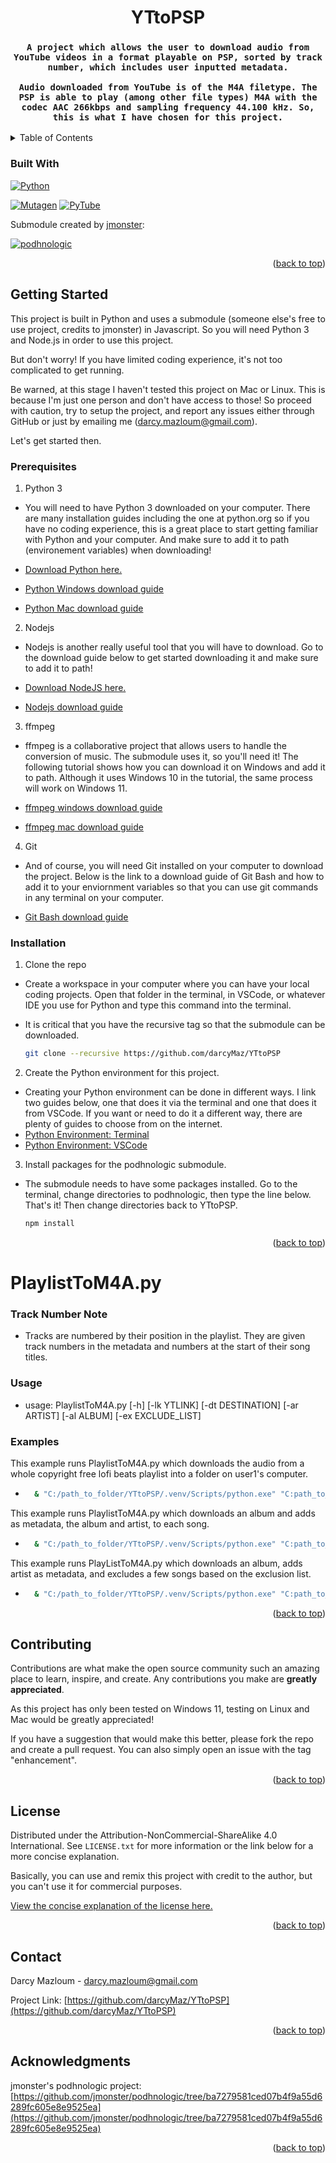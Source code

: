 <a id="readme-top"></a>

<!-- PROJECT LOGO -->
  
<div align="center">

<h1 align="center"> YTtoPSP </h1>

<h3 align="center">

    A project which allows the user to download audio from YouTube videos in a format playable on PSP, sorted by track number, which includes user inputted metadata.

    Audio downloaded from YouTube is of the M4A filetype. The PSP is able to play (among other file types) M4A with the codec AAC 266kbps and sampling frequency 44.100 kHz. So, this is what I have chosen for this project.

</h3>

</div>



<!-- TABLE OF CONTENTS -->
<details>
  <summary>Table of Contents</summary>
  <ol>
    <li>
      <a href="#about-the-project">About The Project</a>
      <ul>
        <li><a href="#built-with">Built With</a></li>
      </ul>
    </li>
    <li>
      <a href="#getting-started">Getting Started</a>
      <ul>
        <li><a href="#prerequisites">Prerequisites</a></li>
        <li><a href="#installation">Installation</a></li>
      </ul>
    </li>
    <li><a href="#usage">Usage</a></li>
    <li><a href="#license">License</a></li>
    <li><a href="#contact">Contact</a></li>
    <li><a href="#acknowledgments">Acknowledgments</a></li>
  </ol>
</details>



### Built With

[![Python][python-img]][python-url]
  
  
[![Mutagen][mutagen-img]][mutagen-link]
[![PyTube][pytubefix-img]][pytubefix-link]
  
Submodule created by <a href="https://github.com/jmonster">jmonster</a>:
  
[![podhnologic][podhnologic-img]][podhnologic-link]


<p align="right">(<a href="#readme-top">back to top</a>)</p>



<!-- GETTING STARTED -->
## Getting Started

This project is built in Python and uses a submodule (someone else's free to use project, credits to jmonster) in Javascript. So you will need Python 3 and Node.js in order to use this project.

But don't worry! If you have limited coding experience, it's not too complicated to get running.

Be warned, at this stage I haven't tested this project on Mac or Linux. This is because I'm just one person and don't have access to those! So proceed with caution, try to setup the project, and report any issues either through GitHub or just by emailing me (darcy.mazloum@gmail.com).

Let's get started then.


### Prerequisites

1. Python 3
* You will need to have Python 3 downloaded on your computer. There are many installation guides including the one at python.org so if you have no coding experience, this is a great place to start getting familiar with Python and your computer. And make sure to add it to path (environement variables) when downloading!  
  
* <a href="https://www.python.org/downloads/"> Download Python here. </a>  
* <a href="https://www.digitalocean.com/community/tutorials/install-python-windows-10"> Python Windows download guide </a> 
* <a href="https://www.dataquest.io/blog/installing-python-on-mac/"> Python Mac download guide </a>
  
2. Nodejs
* Nodejs is another really useful tool that you will have to download. Go to the download guide below to get started downloading it and make sure to add it to path!  
  
* <a href="https://nodejs.org/en/download"> Download NodeJS here. </a>  
* <a href="https://www.digitalocean.com/community/tutorials/node-js-environment-setup-node-js-installation"> Nodejs download guide </a>  
  
3. ffmpeg
* ffmpeg is a collaborative project that allows users to handle the conversion of music. The submodule uses it, so you'll need it! The following tutorial shows how you can download it on Windows and add it to path. Although it uses Windows 10 in the tutorial, the same process will work on Windows 11.  
  
* <a href="https://phoenixnap.com/kb/ffmpeg-windows"> ffmpeg windows download guide </a>  
* <a href="https://phoenixnap.com/kb/ffmpeg-mac"> ffmpeg mac download guide </a>
  
4. Git
* And of course, you will need Git installed on your computer to download the project. Below is the link to a download guide of Git Bash and how to add it to your enviornment variables so that you can use git commands in any terminal on your computer.  
  
* <a href="https://www.w3schools.com/git/git_install.asp?remote=github"> Git Bash download guide </a>  

### Installation

1. Clone the repo
* Create a workspace in your computer where you can have your local coding projects. Open that folder in the terminal, in VSCode, or whatever IDE you use for Python and type this command into the terminal.

* It is critical that you have the recursive tag so that the submodule can be downloaded.

   ```sh
   git clone --recursive https://github.com/darcyMaz/YTtoPSP
   ```

2. Create the Python environment for this project.
* Creating your Python environment can be done in different ways. I link two guides below, one that does it via the terminal and one that does it from VSCode. If you want or need to do it a different way, there are plenty of guides to choose from on the internet.  
* <a href="https://www.w3schools.com/python/python_virtualenv.asp"> Python Environment: Terminal </a>  
* <a href="https://code.visualstudio.com/docs/python/environments"> Python Environment: VSCode </a>  
  

3. Install packages for the podhnologic submodule.
* The submodule needs to have some packages installed. Go to the terminal, change directories to podhnologic, then type the line below. That's it! Then change directories back to YTtoPSP.  
    ```sh
    npm install
    ```
  
<p align="right">(<a href="#readme-top">back to top</a>)</p>  


# PlaylistToM4A.py

### Track Number Note

* Tracks are numbered by their position in the playlist. They are given track numbers in the metadata and numbers at the start of their song titles.

### Usage

* usage: PlaylistToM4A.py [-h] [-lk YTLINK] [-dt DESTINATION] [-ar ARTIST] [-al ALBUM] [-ex EXCLUDE_LIST]

### Examples

This example runs PlaylistToM4A.py which downloads the audio from a whole copyright free lofi beats playlist into a folder on user1's computer.
* ```sh
    & "C:/path_to_folder/YTtoPSP/.venv/Scripts/python.exe" "C:path_to_folder/YTtoPSP/PlaylistToM4A.py" -lk "https://www.youtube.com/watch?v=BH-SnQ8J1VU&list=PLfP6i5T0-DkIMLNRwmJpRBs4PJvxfgwBg" -dt "C:/Users/user1/Documents/Music/Lofi_No_Copyright"
  ```

This example runs PlaylistToM4A.py which downloads an album and adds as metadata, the album and artist, to each song.
* ```sh
    & "C:/path_to_folder/YTtoPSP/.venv/Scripts/python.exe" "C:path_to_folder/YTtoPSP/PlaylistToM4A.py" -lk "https://www.youtube.com/watch?v=-JhdxgV99Mc&list=PL0FzNhLuNz_VKTfiKrOUL5jsCE_5WBK7J" -dt "C:/Users/user1/Documents/Music/Duke Ellington Greatest Hits" -ar "Duke Ellington" -al "Duke Elington Greatest Hits"
  ```

This example runs PlayListToM4A.py which downloads an album, adds artist as metadata, and excludes a few songs based on the exclusion list.
* ```sh
    & "C:/path_to_folder/YTtoPSP/.venv/Scripts/python.exe" "C:path_to_folder/YTtoPSP/PlaylistToM4A.py" -lk "https://www.youtube.com/watch?v=UPNUp9DwFR0&list=PL45A72A0B85AA8247&pp=0gcJCWMEOCosWNin" -dt "C:/Users/user1/Documents/Music/Beethoven" -ar "Beethoven" -ex "[3,12,30]"
  ```


<p align="right">(<a href="#readme-top">back to top</a>)</p>



<!-- CONTRIBUTING -->
## Contributing

Contributions are what make the open source community such an amazing place to learn, inspire, and create. Any contributions you make are **greatly appreciated**.

As this project has only been tested on Windows 11, testing on Linux and Mac would be greatly appreciated!

If you have a suggestion that would make this better, please fork the repo and create a pull request. You can also simply open an issue with the tag "enhancement".

<p align="right">(<a href="#readme-top">back to top</a>)</p>



<!-- LICENSE -->
## License

Distributed under the Attribution-NonCommercial-ShareAlike 4.0 International. See `LICENSE.txt` for more information or the link below for a more concise explanation.  

Basically, you can use and remix this project with credit to the author, but you can't use it for commercial purposes.  

<a href="https://creativecommons.org/licenses/by-nc-sa/4.0/deed.en"> View the concise explanation of the license here. </a>

<p align="right">(<a href="#readme-top">back to top</a>)</p>



<!-- CONTACT -->
## Contact

Darcy Mazloum - darcy.mazloum@gmail.com

Project Link: [https://github.com/darcyMaz/YTtoPSP](https://github.com/darcyMaz/YTtoPSP)

<p align="right">(<a href="#readme-top">back to top</a>)</p>



<!-- ACKNOWLEDGMENTS -->
## Acknowledgments

jmonster's podhnologic project: [https://github.com/jmonster/podhnologic/tree/ba7279581ced07b4f9a55d6289fc605e8e9525ea](https://github.com/jmonster/podhnologic/tree/ba7279581ced07b4f9a55d6289fc605e8e9525ea)

<p align="right">(<a href="#readme-top">back to top</a>)</p>



<!-- MARKDOWN LINKS & IMAGES -->
<!-- https://www.markdownguide.org/basic-syntax/#reference-style-links -->

[python-img]: https://img.shields.io/badge/python-3670A0?style=for-the-badge&logo=python&logoColor=ffdd54
[python-url]: https://python.org
[mutagen-link]: https://pypi.org/project/mutagen/
[mutagen-img]: https://pypi-camo.freetls.fastly.net/b1c76ddde4aec66388fb18b99e7029731bbf1aec/68747470733a2f2f7261772e67697468756275736572636f6e74656e742e636f6d2f71756f646c696265742f6d75746167656e2f6d61737465722f646f63732f696d616765732f6c6f676f2e737667
[pytubefix-link]: https://pypi.org/project/pytubefix
[pytubefix-img]: https://pypi-camo.freetls.fastly.net/42d43def1c8634a6c158def4846894bc2afd542b/68747470733a2f2f6173736574732e6e69636b666963616e6f2e636f6d2f67682d7079747562652e6d696e2e737667
[podhnologic-link]: https://github.com/jmonster/podhnologic/tree/ba7279581ced07b4f9a55d6289fc605e8e9525ea
[podhnologic-img]: https://private-user-images.githubusercontent.com/368767/352676369-a9383166-c1e6-432e-9658-9044b13725bc.jpg?jwt=eyJhbGciOiJIUzI1NiIsInR5cCI6IkpXVCJ9.eyJpc3MiOiJnaXRodWIuY29tIiwiYXVkIjoicmF3LmdpdGh1YnVzZXJjb250ZW50LmNvbSIsImtleSI6ImtleTUiLCJleHAiOjE3NDk1ODgzODIsIm5iZiI6MTc0OTU4ODA4MiwicGF0aCI6Ii8zNjg3NjcvMzUyNjc2MzY5LWE5MzgzMTY2LWMxZTYtNDMyZS05NjU4LTkwNDRiMTM3MjViYy5qcGc_WC1BbXotQWxnb3JpdGhtPUFXUzQtSE1BQy1TSEEyNTYmWC1BbXotQ3JlZGVudGlhbD1BS0lBVkNPRFlMU0E1M1BRSzRaQSUyRjIwMjUwNjEwJTJGdXMtZWFzdC0xJTJGczMlMkZhd3M0X3JlcXVlc3QmWC1BbXotRGF0ZT0yMDI1MDYxMFQyMDQxMjJaJlgtQW16LUV4cGlyZXM9MzAwJlgtQW16LVNpZ25hdHVyZT1hMGY2ZmVlZjk0ZTAyOTFhOWUyYzYwYzdhNGM2Zjc5NmU0ZjM4Mzg2YmU3MDBjNzg4NmIyZDlmOTY2OWQ3NTMxJlgtQW16LVNpZ25lZEhlYWRlcnM9aG9zdCJ9.BTtwnMLHs9pV_L4SjlSiMjeoTLLtVLdcUyDs3Ys7oXA

